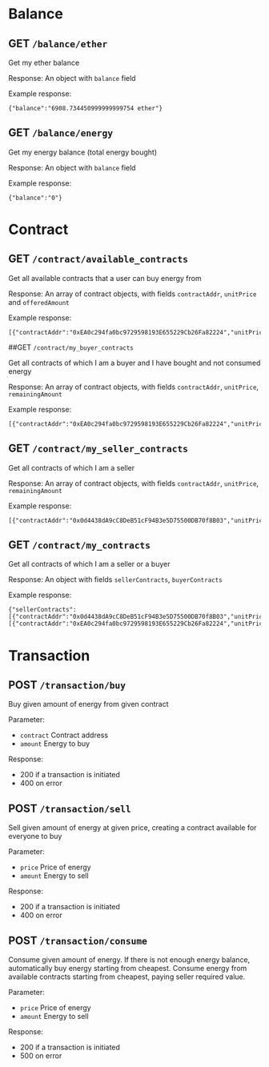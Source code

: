 # Balance

## GET `/balance/ether`

Get my ether balance

Response: An object with `balance` field

Example response:

```
{"balance":"6908.734450999999999754 ether"}
```

## GET `/balance/energy`

Get my energy balance (total energy bought)

Response: An object with `balance` field

Example response:

```
{"balance":"0"}
```

# Contract

## GET `/contract/available_contracts`

Get all available contracts that a user can buy energy from

Response: An array of contract objects, with fields `contractAddr`, `unitPrice` and `offeredAmount`

Example response:

```
[{"contractAddr":"0xEA0c294fa0bc9729598193E655229Cb26Fa82224","unitPrice":"1","offeredAmount":"9"}]
```

##GET `/contract/my_buyer_contracts`

Get all contracts of which I am a buyer and I have bought and not consumed energy

Response: An array of contract objects, with fields `contractAddr`, `unitPrice`, `remainingAmount`

Example response:

```
[{"contractAddr":"0xEA0c294fa0bc9729598193E655229Cb26Fa82224","unitPrice":"1","remainingAmount":"9"}]
```

## GET `/contract/my_seller_contracts`

Get all contracts of which I am a seller

Response: An array of contract objects, with fields `contractAddr`, `unitPrice`, `remainingAmount`

Example response:

```
[{"contractAddr":"0x0d4438dA9cC8DeB51cF94B3e5D75500DB70f8B03","unitPrice":"1","offeredAmount":"10"}]
```

## GET `/contract/my_contracts`

Get all contracts of which I am a seller or a buyer

Response: An object with fields `sellerContracts`, `buyerContracts`

Example response:

```
{"sellerContracts":[{"contractAddr":"0x0d4438dA9cC8DeB51cF94B3e5D75500DB70f8B03","unitPrice":"1","offeredAmount":"0"}],"buyerContracts":[{"contractAddr":"0xEA0c294fa0bc9729598193E655229Cb26Fa82224","unitPrice":"1","remainingAmount":"9"}]}
```

# Transaction

## POST `/transaction/buy`

Buy given amount of energy from given contract

Parameter:

 - `contract` Contract address
 - `amount` Energy to buy

Response:

- 200 if a transaction is initiated
- 400 on error

## POST `/transaction/sell`

Sell given amount of energy at given price, creating a contract available for everyone to buy

Parameter:

- `price` Price of energy
- `amount` Energy to sell

Response:

- 200 if a transaction is initiated
- 400 on error

## POST `/transaction/consume`

Consume given amount of energy. If there is not enough energy balance, automatically buy energy starting from cheapest. Consume energy from available contracts starting from cheapest, paying seller required value.

Parameter:

- `price` Price of energy
- `amount` Energy to sell

Response:

- 200 if a transaction is initiated
- 500 on error
